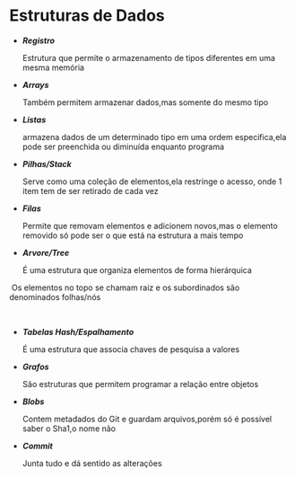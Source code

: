 # Estruturas de Dados

- **_Registro_**  

  Estrutura que permite o armazenamento de tipos diferentes em uma mesma memória 

- **_Arrays_**

  Também permitem armazenar dados,mas somente do mesmo tipo 

- **_Listas_**

  armazena dados de um determinado tipo em uma ordem especifica,ela pode ser preenchida ou diminuída enquanto programa

  

- **_Pilhas/Stack_** 

  Serve como uma coleção de elementos,ela restringe o acesso, onde 1 item tem de ser retirado de cada vez

  

- **_Filas_** 

  Permite que removam elementos e adicionem novos,mas o elemento removido só pode ser o que está na estrutura a mais tempo

- **_Arvore/Tree_** 

  É uma estrutura que organiza elementos de forma hierárquica

​       Os elementos no topo se chamam raiz e os subordinados são denominados folhas/nós

​    

- **_Tabelas Hash/Espalhamento_**

  É uma estrutura que associa chaves de pesquisa a valores

  

- **_Grafos_**

  São estruturas que permitem programar a relação entre objetos

- **_Blobs_**

  Contem metadados do Git e guardam arquivos,porém só é possível saber o Sha1,o nome não

- **_Commit_**

  Junta tudo e dá sentido as alterações